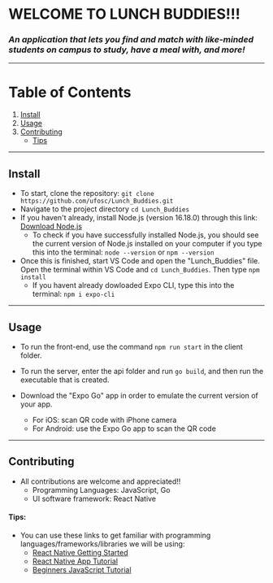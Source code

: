 # WELCOME TO LUNCH BUDDIES!!!
### _An application that lets you find and match with like-minded students on campus to study, have a meal with, and more!_
---
# Table of Contents
1. [Install](#install)
2. [Usage](#usage)
3. [Contributing](#contributing)
    - [Tips](#tips)

---
## Install

- To start, clone the repository: `git clone https://github.com/ufosc/Lunch_Buddies.git`
- Navigate to the project directory `cd Lunch_Buddies`
- If you haven't already, install Node.js (version 16.18.0) through this link: [Download Node.js](https://nodejs.org/en/)
    - To check if you have successfully installed Node.js, you should see the current version of Node.js installed on your computer if you type this into the terminal: 
    `node --version` or `npm --version`
- Once this is finished, start VS Code and open the "Lunch_Buddies" file. Open the terminal within VS Code and `cd Lunch_Buddies`. Then type `npm install`
    - If you havent already dowloaded Expo CLI, type this into the terminal: `npm i expo-cli`


---
## Usage

- To run the front-end, use the command `npm run start` in the client folder.
- To run the server, enter the api folder and run `go build`, and then run the executable that is created.

- Download the "Expo Go" app in order to emulate the current version of your app. 
    - For iOS: scan QR code with iPhone camera
    - For Android: use the Expo Go app to scan the QR code

---
## Contributing
- All contributions are welcome and appreciated!!
    - Programming Languages: JavaScript, Go
    - UI software framework: React Native

#### Tips:
- You can use these links to get familiar with programming languages/frameworks/libraries we will be using:
    - [React Native Getting Started](https://reactnative.dev/docs/environment-setup)
    - [React Native App Tutorial](https://www.youtube.com/watch?v=0-S5a0eXPoc)
    - [Beginners JavaScript Tutorial](https://www.youtube.com/watch?v=PkZNo7MFNFg&t=2783s)
